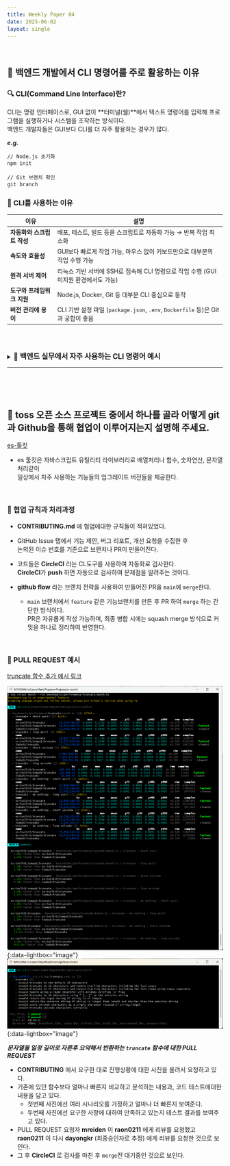```yaml
---
title: Weekly Paper 04
date: 2025-06-02
layout: single
---
```


<br>

## 📌 백엔드 개발에서 CLI 명령어를 주로 활용하는 이유 <br>

### 🔍 CLI(Command Line Interface)란?

CLI는 명령 인터페이스로, GUI 없이 **터미널(쉘)**에서 텍스트 명령어를 입력해 프로그램을 실행하거나 시스템을 조작하는 방식이다. <br>
백엔드 개발자들은 GUI보다 CLI를 더 자주 활용하는 경우가 많다. <br>

***e.g.***
```
// Node.js 초기화
npm init

// Git 브랜치 확인
git branch
```

### 📍 CLI를 사용하는 이유 <br>

| 이유               | 설명                                                                 |
| ---------------- | ------------------------------------------------------------------ |
| **자동화와 스크립트 작성** | 배포, 테스트, 빌드 등을 스크립트로 자동화 가능 → 반복 작업 최소화                            |
| **속도와 효율성**      | GUI보다 빠르게 작업 가능, 마우스 없이 키보드만으로 대부분의 작업 수행 가능                       |
| **원격 서버 제어**     | 리눅스 기반 서버에 SSH로 접속해 CLI 명령으로 작업 수행 (GUI 미지원 환경에서도 가능)              |
| **도구와 프레임워크 지원** | Node.js, Docker, Git 등 대부분 CLI 중심으로 동작                             |
| **버전 관리에 용이**    | CLI 기반 설정 파일 (`package.json`, `.env`, `Dockerfile` 등)은 Git과 궁합이 좋음 |

<br><br>

<details> <summary><strong style="font-size: 1.2em;">🔸 백엔드 실무에서 자주 사용하는 CLI 명령어 예시</strong></summary> 
  
<div style="background: #f0f0f0; padding: 1em;" markdown="1">

| 도구                | 예시 명령어                                  | 설명                                       |
| ----------------- | --------------------------------------- | ---------------------------------------- |
| **Git**           | `git clone`, `git commit`               | 코드 버전 관리 및 협업의 핵심 도구                     |
| **Node.js (npm)** | `npm install`, `npx`                    | 패키지 설치 및 프로젝트 실행 환경 관리                   |
| **PostgreSQL**    | `psql`, `createdb`, `pg_dump`           | 고성능 RDBMS. 쿼리 실행 및 DB 백업/복원 가능           |
| **Prisma**        | `npx prisma generate`, `prisma migrate` | Type-safe ORM. 스키마 정의와 DB 마이그레이션 자동화     |
| **Docker**        | `docker build`, `docker compose up`     | DB, 백엔드 앱 등을 컨테이너로 구성해 일관된 개발 환경 제공      |
| **PM2**           | `pm2 start`, `pm2 logs`                 | Node.js 앱의 프로세스 및 로그 모니터링 도구             |
| **Curl / HTTPie** | `curl`, `http`                          | REST API 테스트 및 디버깅을 위한 CLI 기반 HTTP 클라이언트 |

</div>
</details>

---

<br><br><br>

## 📌 toss 오픈 소스 프로젝트 중에서 하나를 골라 어떻게 git과 Github을 통해 협업이 이루어지는지 설명해 주세요. <br>

[es-툴킷](https://github.com/toss/es-toolkit)  <br>

* es 툴킷은 자바스크립트 유틸리티 라이브러리로 배열처리나 함수, 숫자연산, 문자열처리같이 <br>
     일상에서 자주 사용하는 기능들의 업그레이드 버전들을 제공한다.  <br>

 <br>
 
### 📍 협업 규칙과 처리과정 <br>

* **CONTRIBUTING.md** 에 협업에대한 규칙들이 적혀있었다.  <br>
  
* GitHub Issue 탭에서 기능 제안, 버그 리포트, 개선 요청을 수집한 후 <br>
  논의된 이슈 번호를 기준으로 브랜치나 PR이 만들어진다.

* 코드들은 **CircleCI** 라는 CL도구를 사용하여 자동화로 검사한다. <br>
  **CircleCI**가 **push** 하면 자동으로 검사하여 문제점을 알려주는 것이다.

*  **github flow** 라는 브랜치 전략을 사용하여 만들어진 PR을 `main`에 `merge`한다.  <br>
   * `main` 브랜치에서 `feature` 같은 기능브랜치를 만든 후 PR 하여 `merge` 하는 간단한 방식이다. <br>
      PR은 자유롭게 작성 가능하며, 최종 병합 시에는 squash merge 방식으로 커밋을 하나로 정리하여 반영한다. <br>  

<br>

 ### 📍  PULL REQUEST 예시 <br>
 
  [truncate 함수 추가 예시 링크](https://github.com/toss/es-toolkit/pull/964)  <br>

  
[![truncate01](/assets/img/truncate01.png)](/assets/img/truncate01.png){:data-lightbox="image"} <br>
[![truncate02](/assets/img/truncate02.png)](/assets/img/truncate02.png){:data-lightbox="image"} <br>
  
 ***문자열을 일정 길이로 자른후 요약해서 반환하는 `truncate` 함수에 대한 PULL REQUEST***
 
* **CONTRIBUTING** 에서 요구한 대로 진행상황에 대한 사진을 올려서 요청하고 있다.
* 기존에 있던 함수보다 얼마나 빠른지 비교하고 분석하는 내용과, 코드 테스트에대한 내용을 담고 있다.
   * 첫번째 사진에선 여러 시나리오를 가정하고 얼마나 더 빠른지 보여준다.
   * 두번째 사진에선 요구한 사항에 대하여 만족하고 있는지 테스트 결과를 보여주고 있다.
* PULL REQUEST 요청자 **mreiden** 이 **raon0211** 에게 리뷰를 요청했고 <br>
  **raon0211** 이 다시 **dayongkr** (최종승인자로 추정) 에게 리뷰를 요청한 것으로 보인다.
* 그 후 **CircleCI** 로 검사를 마친 후 `merge`전 대기중인 것으로 보인다. 




